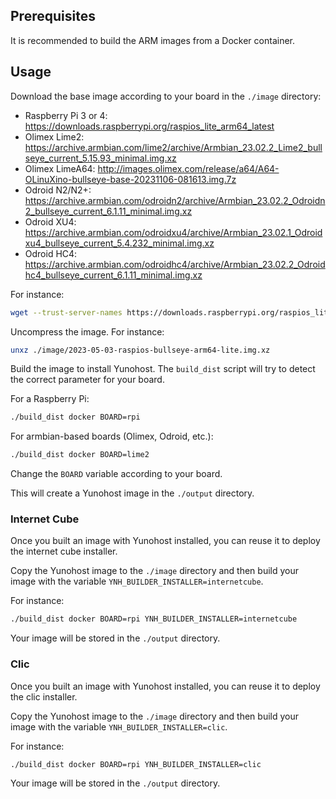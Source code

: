 
## Prerequisites

It is recommended to build the ARM images from a Docker container.

## Usage

Download the base image according to your board in the `./image` directory:
- Raspberry Pi 3 or 4: https://downloads.raspberrypi.org/raspios_lite_arm64_latest
- Olimex Lime2: https://archive.armbian.com/lime2/archive/Armbian_23.02.2_Lime2_bullseye_current_5.15.93_minimal.img.xz
- Olimex LimeA64: http://images.olimex.com/release/a64/A64-OLinuXino-bullseye-base-20231106-081613.img.7z
- Odroid N2/N2+: https://archive.armbian.com/odroidn2/archive/Armbian_23.02.2_Odroidn2_bullseye_current_6.1.11_minimal.img.xz
- Odroid XU4: https://archive.armbian.com/odroidxu4/archive/Armbian_23.02.1_Odroidxu4_bullseye_current_5.4.232_minimal.img.xz
- Odroid HC4: https://archive.armbian.com/odroidhc4/archive/Armbian_23.02.2_Odroidhc4_bullseye_current_6.1.11_minimal.img.xz

For instance:
```bash
wget --trust-server-names https://downloads.raspberrypi.org/raspios_lite_arm64_latest -P ./image
```

Uncompress the image. For instance:
```bash
unxz ./image/2023-05-03-raspios-bullseye-arm64-lite.img.xz
```

Build the image to install Yunohost. The `build_dist` script will try to detect the correct parameter for your board.

For a Raspberry Pi:
```bash
./build_dist docker BOARD=rpi
```

For armbian-based boards (Olimex, Odroid, etc.):
```bash
./build_dist docker BOARD=lime2
```
Change the `BOARD` variable according to your board.

This will create a Yunohost image in the `./output` directory.

### Internet Cube

Once you built an image with Yunohost installed, you can reuse it to deploy the internet cube installer.

Copy the Yunohost image to the `./image` directory and then build your image with the variable `YNH_BUILDER_INSTALLER=internetcube`.

For instance:
```bash
./build_dist docker BOARD=rpi YNH_BUILDER_INSTALLER=internetcube
```

Your image will be stored in the `./output` directory.

### Clic

Once you built an image with Yunohost installed, you can reuse it to deploy the clic installer.

Copy the Yunohost image to the `./image` directory and then build your image with the variable `YNH_BUILDER_INSTALLER=clic`.

For instance:
```bash
./build_dist docker BOARD=rpi YNH_BUILDER_INSTALLER=clic
```

Your image will be stored in the `./output` directory.
